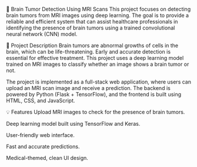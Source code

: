 🧠 Brain Tumor Detection Using MRI Scans
This project focuses on detecting brain tumors from MRI images using deep learning. The goal is to provide a reliable and efficient system that can assist healthcare professionals in identifying the presence of brain tumors using a trained convolutional neural network (CNN) model.

📝 Project Description
Brain tumors are abnormal growths of cells in the brain, which can be life-threatening. Early and accurate detection is essential for effective treatment. This project uses a deep learning model trained on MRI images to classify whether an image shows a brain tumor or not.

The project is implemented as a full-stack web application, where users can upload an MRI scan image and receive a prediction. The backend is powered by Python (Flask + TensorFlow), and the frontend is built using HTML, CSS, and JavaScript.

💡 Features
Upload MRI images to check for the presence of brain tumors.

Deep learning model built using TensorFlow and Keras.

User-friendly web interface.

Fast and accurate predictions.

Medical-themed, clean UI design.
